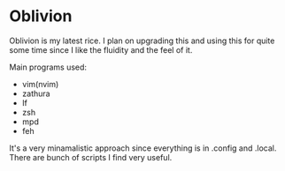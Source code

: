 # Oblivion

Oblivion is my latest rice. I plan on upgrading this and using this for quite some time since I like the 
fluidity and the feel of it.

Main programs used:
- vim(nvim)
- zathura
- lf 
- zsh
- mpd
- feh

It's a very minamalistic approach since everything is in .config and .local.
There are bunch of scripts I find very useful.
